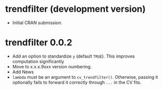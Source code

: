 # trendfilter (development version)

* Initial CRAN submission.

# trendfilter 0.0.2

- Add an option to standardize `y` (default `TRUE`). This improves computation
  significantly
- Move to x.x.x.9xxx version numbering.
- Add News
- `lambda` must be an argument to `cv_trendfilter()`. Otherwise, passing it 
  optionally fails to forward it correctly through `...` in the CV fits.
